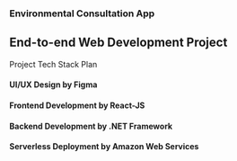 ### Environmental Consultation App

## End-to-end Web Development Project

Project Tech Stack Plan

#### UI/UX Design by Figma
#### Frontend Development by React-JS
#### Backend Development by .NET Framework
#### Serverless Deployment by Amazon Web Services 
